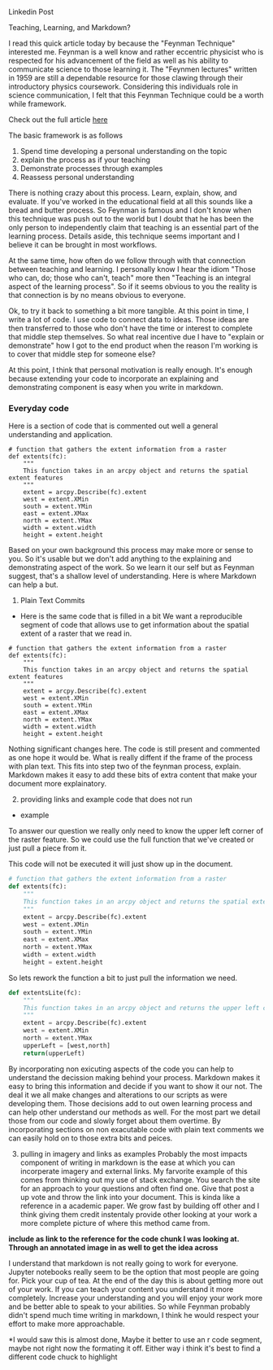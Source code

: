 Linkedin Post

Teaching, Learning, and Markdown?

I read this quick article today by because the "Feynman Technique" interested me. Feynman is a well know and rather eccentric physicist who is respected for his advancement of the field as well as his ability to communicate science to those learning it. The "Feynmen lectures" written in 1959 are still a dependable resource for those clawing through their introductory physics coursework. Considering this individuals role in science communication, I felt that this Feynman Technique could be a worth while framework.

Check out the full article [here](https://towardsdatascience.com/want-to-become-a-data-scientist-try-feynman-technique-2ea010da1c54)

The basic framework is as follows
1. Spend time developing a personal understanding on the topic
2. explain the process as if your teaching
3. Demonstrate processes through examples
4. Reassess personal understanding

There is nothing crazy about this process. Learn, explain, show, and evaluate. If you've worked in the educational field at all this sounds like a bread and butter process. So Feynman is famous and I don't know when this technique was push out to the world but I doubt that he has been the only person to independently claim that teaching is an essential part of the learning process. Details aside, this technique seems important and I believe it can be brought in most workflows.  

At the same time, how often do we follow through with that connection between teaching and learning. I personally know I hear the idiom "Those who can, do; those who can't, teach" more then "Teaching is an integral aspect of the learning process". So if it seems obvious to you the reality is that connection is by no means obvious to everyone.

Ok, to try it back to something a bit more tangible. At this point in time, I write a lot of code. I use code to connect data to ideas. Those ideas are then transferred to those who don't have the time or interest to complete that middle step themselves. So what real incentive due I have to "explain or demonstrate" how I got to the end product when the reason I'm working is to cover that middle step for someone else?

At this point, I think that personal motivation is really enough. It's enough because extending your code to incorporate an explaining and demonstrating component is easy when you write in markdown.

### Everyday code

Here is a section of code that is commented out well a general understanding and application.

```(python)
# function that gathers the extent information from a raster
def extents(fc):
    """
    This function takes in an arcpy object and returns the spatial extent features
    """
    extent = arcpy.Describe(fc).extent
    west = extent.XMin
    south = extent.YMin
    east = extent.XMax
    north = extent.YMax
    width = extent.width
    height = extent.height
```
Based on your own background this process may make more or sense to you. So it's usable but we don't add anything to the explaining and demonstrating aspect of the work. So we learn it our self but as Feynman suggest, that's a shallow level of understanding.
Here is where Markdown can help a but.

1. Plain Text Commits
 - Here is the same code that is filled in a bit
We want a reproducible segment of code that allows use to get information about the spatial extent of a raster that we read in.  

```{python}
# function that gathers the extent information from a raster
def extents(fc):
    """
    This function takes in an arcpy object and returns the spatial extent features
    """
    extent = arcpy.Describe(fc).extent
    west = extent.XMin
    south = extent.YMin
    east = extent.XMax
    north = extent.YMax
    width = extent.width
    height = extent.height
```
Nothing significant changes here. The code is still present and commented as one hope it would be. What is really diffent if the frame of the process with plan text. This fits into step two of the feynman process, explain. Markdown makes it easy to add these bits of extra content that make your document more explainatory.

2. providing links and example code that does not run
 - example

To answer our question we really only need to know the upper left corner of the raster feature. So we could use the full function that we've created or just pull a piece from it.

This code will not be executed it will just show up in the document.
```python
# function that gathers the extent information from a raster
def extents(fc):
    """
    This function takes in an arcpy object and returns the spatial extent features
    """
    extent = arcpy.Describe(fc).extent
    west = extent.XMin
    south = extent.YMin
    east = extent.XMax
    north = extent.YMax
    width = extent.width
    height = extent.height
```
So lets rework the function a bit to just pull the information we need.

```python
def extentsLite(fc):
    """
    This function takes in an arcpy object and returns the upper left corner
    """
    extent = arcpy.Describe(fc).extent
    west = extent.XMin
    north = extent.YMax
    upperLeft = [west,north]
    return(upperLeft)
```
By incorporating non exicuting aspects of the code you can help to understand the decission making behind your process. Markdown makes it easy to bring this information and decide if you want to show it our not. The deal it we all make changes and alterations to our scripts as were developing them. Those decisions add to out owen learning process and can help other understand our methods as well. For the most part we detail those from our code and slowly forget about them overtime. By incorporating sections on non exacutable code with plain text comments we can easily hold on to those extra bits and peices.

3. pulling in imagery and links as examples
Probably the most impacts component of writing in markdown is the ease at which you can incorperate imagery and external links. My farvorite example of this comes from thinking out my use of stack exchange. You search the site for an approach to your questions and often find one. Give that post a up vote and throw the link into your document. This is kinda like a reference in a academic paper. We grow fast by building off other and I think giving them credit instentaly provide other looking at your work a more complete picture of where this method came from.

**include as link to the reference for the code chunk I was looking at.**
**Through an annotated image in as well to get the idea across**

I understand that markdown is not really going to work for everyone. Jupyter notebooks really seem to be the option that most people are going for. Pick your cup of tea. At the end of the day this is about getting more out of your work. If you can teach your content you understand it more completely. Increase your understanding and you will enjoy your work more and be better able to speak to your abilities. So while Feynman probably didn't spend much time writing in markdown, I think he would respect your effort to make more approachable.

*I would saw this is almost done, Maybe it better to use an r code segment, maybe not right now the formating it off. Either way i think it's best to find a different code chuck to highlight
